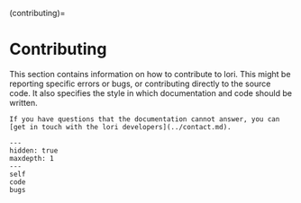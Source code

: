 (contributing)=
# Contributing

This section contains information on how to contribute to lori.
This might be reporting specific errors or bugs, or contributing directly to the source code.
It also specifies the style in which documentation and code should be written.

```{seealso}
If you have questions that the documentation cannot answer, you can [get in touch with the lori developers](../contact.md).
```

```{toctree}
---
hidden: true
maxdepth: 1
---
self
code
bugs
```
